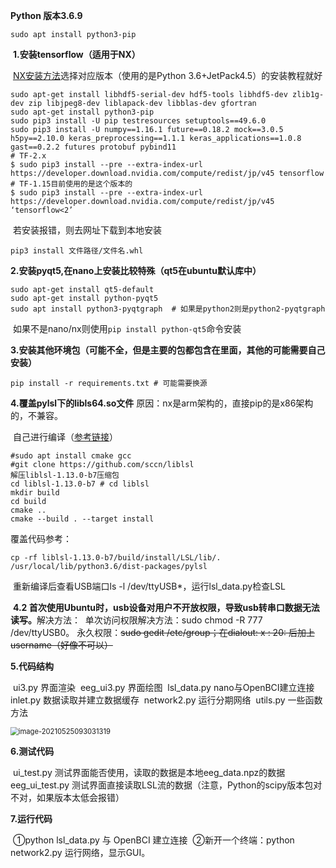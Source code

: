 **Python 版本3.6.9**

```
sudo apt install python3-pip
```

​	**1.安装tensorflow（适用于NX）**

​	[NX安装方法](https://forums.developer.nvidia.com/t/official-tensorflow-for-jetson-agx-xavier/65523)选择对应版本（使用的是Python 3.6+JetPack4.5）的安装教程就好

```
sudo apt-get install libhdf5-serial-dev hdf5-tools libhdf5-dev zlib1g-dev zip libjpeg8-dev liblapack-dev libblas-dev gfortran
sudo apt-get install python3-pip
sudo pip3 install -U pip testresources setuptools==49.6.0
sudo pip3 install -U numpy==1.16.1 future==0.18.2 mock==3.0.5 h5py==2.10.0 keras_preprocessing==1.1.1 keras_applications==1.0.8 gast==0.2.2 futures protobuf pybind11
# TF-2.x
$ sudo pip3 install --pre --extra-index-url https://developer.download.nvidia.com/compute/redist/jp/v45 tensorflow
# TF-1.15目前使用的是这个版本的
$ sudo pip3 install --pre --extra-index-url https://developer.download.nvidia.com/compute/redist/jp/v45 ‘tensorflow<2’
```

​	若安装报错，则去网址下载到本地安装

```
pip3 install 文件路径/文件名.whl
```

**2.安装pyqt5,在nano上安装比较特殊（qt5在ubuntu默认库中）**

```
sudo apt-get install qt5-default
sudo apt-get install python-pyqt5
sudo apt install python3-pyqtgraph	# 如果是python2则是python2-pyqtgraph
```

​	如果不是nano/nx则使用`pip install python-qt5`命令安装

**3.安装其他环境包（可能不全，但是主要的包都包含在里面，其他的可能需要自己安装）**

```
pip install -r requirements.txt	# 可能需要换源
```

**4.覆盖pylsl下的libls64.so文件**
	原因：nx是arm架构的，直接pip的是x86架构的，不兼容。

​	自己进行编译（[参考链接](https://github.com/labstreaminglayer/liblsl-Python/issues/16)）

```
#sudo apt install cmake gcc
#git clone https://github.com/sccn/liblsl
解压liblsl-1.13.0-b7压缩包
cd liblsl-1.13.0-b7	# cd liblsl
mkdir build
cd build
cmake ..
cmake --build . --target install
```

覆盖代码参考：

```
cp -rf liblsl-1.13.0-b7/build/install/LSL/lib/. /usr/local/lib/python3.6/dist-packages/pylsl
```

​	重新编译后查看USB端口ls -l /dev/ttyUSB*，运行lsl_data.py检查LSL

​	**4.2 首次使用Ubuntu时，usb设备对用户不开放权限，导致usb转串口数据无法读写。**
​	解决方法：
​		单次访问权限解决方法：sudo chmod -R 777 /dev/ttyUSB0。
​		永久权限：~~sudo gedit /etc/group；在dialout: x : 20: 后加上username（好像不可以）~~

**5.代码结构**

​	ui3.py 界面渲染
​	eeg_ui3.py 界面绘图
​	lsl_data.py nano与OpenBCI建立连接
​	inlet.py 数据读取并建立数据缓存
​	network2.py 运行分期网络
​	utils.py 一些函数方法

<img src="../../../脑电相关/睡眠脑电/picture/image-20210525093031319.png" alt="image-20210525093031319" style="zoom:80%;" />

**6.测试代码**

​	ui_test.py 测试界面能否使用，读取的数据是本地eeg_data.npz的数据
​	eeg_ui_test.py 测试界面直接读取LSL流的数据（注意，Python的scipy版本包对不对，如果版本太低会报错）

**7.运行代码**

​	①python lsl_data.py 与 OpenBCI 建立连接
​	②新开一个终端：python network2.py 运行网络，显示GUI。

